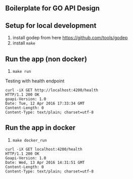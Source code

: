 ## Boilerplate for GO API Design



## Setup for local development

1. install godep from here https://github.com/tools/godep
2. install `make`


## Run the app (non docker)

1. `make run`

Testing with health endpoint

```
curl -iX GET http://localhost:4200/health
HTTP/1.1 200 OK
goapi-Version: 1.0
Date: Tue, 12 Apr 2016 17:33:34 GMT
Content-Length: 0
Content-Type: text/plain; charset=utf-8
```


## Run the app in docker


1. `make docker_run`

```
curl -iX GET localhost:4200/health
HTTP/1.1 200 OK
Goapi-Version: 1.0
Date: Wed, 13 Apr 2016 14:31:51 GMT
Content-Length: 0
Content-Type: text/plain; charset=utf-8
```
